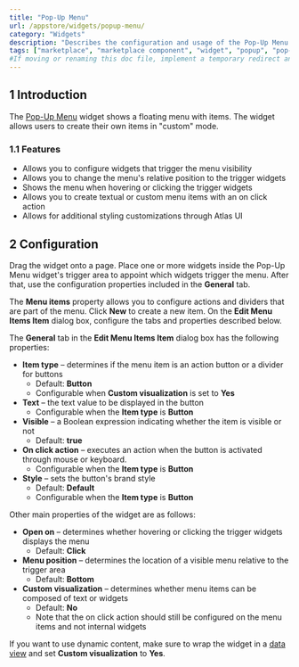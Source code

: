 ```yaml
---
title: "Pop-Up Menu"
url: /appstore/widgets/popup-menu/
category: "Widgets"
description: "Describes the configuration and usage of the Pop-Up Menu widget, which is available in the Mendix Marketplace."
tags: ["marketplace", "marketplace component", "widget", "popup", "pop-up", "popup menu", "pop-up menu", "platform support"]
#If moving or renaming this doc file, implement a temporary redirect and let the respective team know they should update the URL in the product. See Mapping to Products for more details.
---
```


## 1 Introduction

The [Pop-Up Menu](https://marketplace.mendix.com/link/component/115826/) widget shows a floating menu with items. The widget allows users to create their own items in "custom" mode.

### 1.1 Features

* Allows you to configure widgets that trigger the menu visibility
* Allows you to change the menu's relative position to the trigger widgets
* Shows the menu when hovering or clicking the trigger widgets
* Allows you to create textual or custom menu items with an on click action
* Allows for additional styling customizations through Atlas UI

## 2 Configuration

Drag the widget onto a page. Place one or more widgets inside the Pop-Up Menu widget's trigger area to appoint which widgets trigger the menu. After that, use the configuration properties included in the **General** tab.

The **Menu items** property allows you to configure actions and dividers that are part of the menu. Click **New** to create a new item. On the **Edit Menu Items Item** dialog box, configure the tabs and properties described below.

The **General** tab in the **Edit Menu Items Item** dialog box has the following properties:

* **Item type** – determines if the menu item is an action button or a divider for buttons
    * Default: **Button**
    * Configurable when **Custom visualization** is set to **Yes**
* **Text** – the text value to be displayed in the button
    * Configurable when the **Item type** is **Button**
* **Visible** – a Boolean expression indicating whether the item is visible or not
    * Default: **true**
* **On click action** – executes an action when the button is activated through mouse or keyboard.
    * Configurable when the **Item type** is **Button**
* **Style** – sets the button's brand style
    * Default: **Default**
    * Configurable when the **Item type** is **Button**

Other main properties of the widget are as follows:

* **Open on** – determines whether hovering or clicking the trigger widgets displays the menu
    * Default: **Click**
* **Menu position**  – determines the location of a visible menu relative to the trigger area
    * Default: **Bottom**
* **Custom visualization** – determines whether menu items can be composed of text or widgets
    * Default: **No**
    * Note that the on click action should still be configured on the menu items and not internal widgets

If you want to use dynamic content, make sure to wrap the widget in a [data view](/refguide/data-view/) and set **Custom visualization** to **Yes**.

